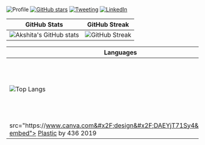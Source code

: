 

![Profile](https://Visitor-badge.glitch.me/badge?page_id=akshitadixit.akshitadixit-gh-visitors)
[![GitHub stars](https://img.shields.io/github/stars/akshitadixit.svg?style=social&label=Star&maxAge=2592000)](https://GitHub.com/akshitadixit/stargazers/)
[![Tweeting](https://img.shields.io/twitter/url/http/shields.io.svg?style=plastic)](https://twitter.com/plastic96_)
[![LinkedIn][linkedin-shield]][linkedin-url]

| GitHub Stats | GitHub Streak|
| ----|-----|
| ![Akshita's GitHub stats](https://github-readme-stats.vercel.app/api?username=akshitadixit)| ![GitHub Streak](https://github-readme-streak-stats.herokuapp.com/?user=akshitadixit&theme=tokyonight)|

| Languages | Trophies|
| ----|-----|
| ![Top Langs](https://github-readme-stats.vercel.app/api/top-langs/?username=akshitadixit&layout=compact&theme=vision-friendly-dark)<!--&langs_count=6)-->| <div style="position: relative; width: 100%; height: 0; padding-top: 58.8235%;padding-bottom: 48px; box-shadow: 0 2px 8px 0 rgba(63,69,81,0.16); margin-top: 1.6em; margin-bottom:0.9em; overflow: hidden;border-radius: 8px; will-change: transform;"> <iframe style="position: absolute; width: 100%; height: 100%; top: 0; left: 0; border: none; padding: 0;margin: 0;"
    src="https:&#x2F;&#x2F;www.canva.com&#x2F;design&#x2F;DAEYjT71Sy4&#x2F;view?embed"> </iframe> </div> <a href="https:&#x2F;&#x2F;www.canva.com&#x2F;design&#x2F;DAEYjT71Sy4&#x2F;view?utm_content=DAEYjT71Sy4&amp;utm_campaign=designshare&amp;utm_medium=embeds&amp;utm_source=link" target="_blank" rel="noopener">Plastic</a> by 436 2019  |


[linkedin-shield]: https://img.shields.io/badge/-LinkedIn-black.svg?style=plastic&logo=linkedin&colorB=darkblue
[linkedin-url]: https://www.linkedin.com/in/akshitadixit/
